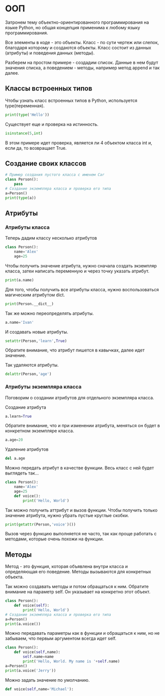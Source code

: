 # ООП

Затронем тему объектно-ориентированного программирования на языке Python, но общая концепция применима к любому языку программирования.

Все элементы в коде - это объекты. Класс - по сути чертеж или слепок, благодаря которому и создаются объекты. Класс состоит из данных (атрибуты) и поведения данных (методы).

Разберем на простом примере - создадим список. Данные в нем будут значения списка, а поведением - методы, например метод append и так далее.

## Классы встроенных типов

Чтобы узнать класс встроенных типов в Python, используется type(переменная).

```python
print(type('Hello'))
```

Существует еще и проверка на истинность.

```python
isinstance(5,int)
```

В этом примере идет проверка, является ли 4 объектом класса int и, если да, то возвращает True.

## Создание своих классов

```python
# Пример создания пустого класса с именем Car
class Person():
	pass
# Создание экземпляра класса и проверка его типа
a=Person()
print(type(a))
```

## Атрибуты

### Атрибуты класса

Теперь дадим классу несколько атрибутов

```python
class Person():
	name='Alex'
	age=25
```

Чтобы получить значение атрибута, нужно сначала создать экземпляр класса, затеи написать переменную и через точку указать атрибут.

```python
print(a.name)
```

Для того, чтобы получить все атрибуты класса, нужно воспользоваться магическим атрибутом dict.

```python
print(Person.__dict__)
```

Так же можно переопределять атрибуты.

```python
a.name='Ivan'
```

И создавать новые атрибуты.

```python
setattr(Person,'learn',True)
```

Обратите внимание, что атрибут пишется в кавычках, далее идет значение.

Так удаляются атрибуты.

```python
delattr(Person,'age')
```

### Атрибуты экземпляра класса

Поговорим о создании атрибутов для отдельного экземпляра класса.

Создание атрибута

```python
a.learn=True
```

Обратите внимание, что и при изменении атрибута, меняться он будет в конкретном экземпляре класса.

```python
a.age=20
```

Удаление атрибутов

```python
del a.age
```

Можно передать атрибут в качестве функции. Весь класс с ней будет выглядеть так...

```python
class Person():
	name='Alex'
	age=25
	def voice():
		print('Hello, World')
```

Так можно получить аттрибут и вызов функции. Чтобы получить только значение атрибута, нужно убрать пустые круглые скобки.

```python
print(getattr(Person,'voice')())
```

Вызов через функцию выполняется не часто, так как проще работать с методами, которые очень похожи на функции.

## Методы

Метод - это функция, которая объявлена внутри класса и определяющая его поведение. Методы вызываются для конкретных объекта.

 Так можно создавать методы и потом обращаться к ним. Обратите внимание на параметр self. Он указывает на конкретно этот объект.

```python
class Person():
	def voice(self):
		print('Hello, World')
# Создание экземпляра класса и проверка его типа
a=Person()
print(a.voice())
```

Можно передавать параметры как в функции и обращаться к ним, но не забываем, что первым аргументом всегда идет self.

```python
class Person():
	def voice(self,name):
		self.name=name
		print('Hello, World. My name is '+self.name)
a=Person()
print(a.voice('Jerry'))
```

Можно задать значение по умолчанию.

```python
def voice(self,name='Michael'):
  ```